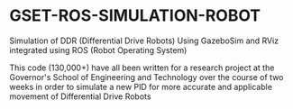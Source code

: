 # GSET-ROS-SIMULATION-ROBOT
Simulation of DDR (Differential Drive Robots) Using GazeboSim and RViz integrated using ROS (Robot Operating System)

This code (130,000+) have all been written for a research project at the Governor's School of Engineering and Technology over the course of two weeks in order to simulate a new PID for more accurate and applicable movement of Differential Drive Robots
